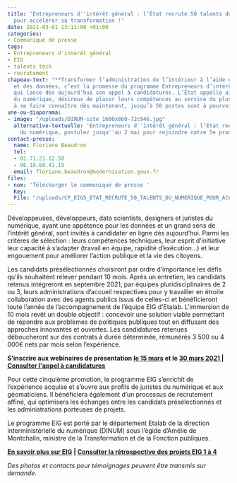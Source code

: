 ```yaml
---
title: 'Entrepreneurs d''intérêt général : l’État recrute 50 talents du numérique
  pour accélérer sa transformation !'
date: 2021-03-01 13:11:00 +01:00
categories:
- Communiqué de presse
tags:
- Entrepreneurs d'intérêt général
- EIG
- talents tech
- recrutement
chapeau-text: "**Transformer l’administration de l’intérieur à l’aide du numérique
  et des données, c’est la promesse du programme Entrepreneurs d’intérêt général (EIG)
  qui lance dès aujourd’hui son appel à candidatures. L’État appelle ainsi les talents
  du numérique, désireux de placer leurs compétences au service du plus grand nombre,
  à se faire connaître dès maintenant, jusqu’à 50 postes sont à pourvoir.** "
une-ou-diaporama:
- image: "/uploads/DINUM-site_1600x860-72c946.jpg"
  alternative-textuelle: 'Entrepreneurs d''intérêt général : l’État recrute ! Talents
    du numérique, postulez jusqu''au 2 mai pour rejoindre notre 5e promotion'
contact-presse:
  name: Floriane Beaudron
  tel:
  - 01.71.21.12.50
  - 06.10.60.41.19
  email: floriane.beaudron@modernisation.gouv.fr
files:
- nom: 'Télécharger le communiqué de presse '
  Key: 
  File: "/uploads/CP_EIG5_ETAT_RECRUTE_50_TALENTS_DU_NUMERIQUE_POUR_ACCLERER_SA_TRANSFORMATION.pdf"
---
```


Développeuses, développeurs, data scientists, designers et juristes du numérique, ayant une appétence pour les données et un grand sens de l’intérêt général, sont invités à candidater en ligne dès aujourd’hui. Parmi les critères de sélection : leurs compétences techniques, leur esprit d’initiative leur capacité à s’adapter (travail en équipe, rapidité d’exécution…) et leur engouement pour améliorer l’action publique et la vie des citoyens.

Les candidats présélectionnés choisiront par ordre d’importance les défis qu’ils souhaitent relever pendant 10 mois. Après un entretien, les candidats retenus intégreront en septembre 2021, par équipes pluridisciplinaires de 2 ou 3, leurs administrations d’accueil respectives pour y travailler en étroite collaboration avec des agents publics issus de celles-ci et bénéficieront toute l’année de l’accompagnement de l’équipe EIG d’Etalab. L'immersion de 10 mois revêt un double objectif : concevoir une solution viable permettant de répondre aux problèmes de politiques publiques tout en diffusant des approches innovantes et ouvertes. Les candidatures retenues déboucheront sur des contrats à durée déterminée, rémunérés 3 500 ou 4 000€ nets par mois selon l’expérience.

**S’inscrire aux webinaires de présentation [le 15 mars](https://app.livestorm.co/dinum-12/aac-eig5-webinaire-info-1) et le [30 mars 2021 ](https://app.livestorm.co/dinum-12/aac-eig5-webinaire-info-2) | [Consulter l'appel à candidatures](https://entrepreneur-interet-general.etalab.gouv.fr/candidature-eig.html)**

Pour cette cinquième promotion, le programme EIG s’enrichit de l’expérience acquise et s’ouvre aux profils de juristes du numérique et aux géomaticiens. Il bénéficiera également d’un processus de recrutement affiné, qui optimisera les échanges entre les candidats présélectionnés et les administrations porteuses de projets.  

Le programme EIG est porté par le département Etalab de la direction interministérielle du numérique (DINUM) sous l’égide d’Amélie de Montchalin, ministre de la Transformation et de la Fonction publiques. 

**[En savoir plus sur EIG](https://entrepreneur-interet-general.etalab.gouv.fr/presentation.html) | [Consulter la rétrospective des projets EIG 1 à 4](https://entrepreneur-interet-general.etalab.gouv.fr/defis.html)**

*Des photos et contacts pour témoignages peuvent être transmis sur demande.*
